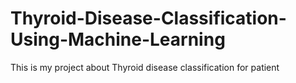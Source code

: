 # Thyroid-Disease-Classification-Using-Machine-Learning
This is my project about Thyroid disease classification for patient
